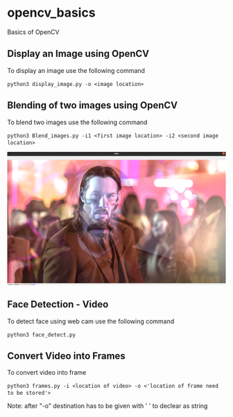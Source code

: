 # opencv_basics
Basics of OpenCV

## Display an Image using OpenCV
To display an image use the following command
```
python3 display_image.py -o <image location>
```
## Blending of two images using OpenCV
To blend two images use the following command
```
python3 Blend_images.py -i1 <first image location> -i2 <second image location>
```
![Blended image](https://github.com/SriramSaravanamuthu/opencv_basics/blob/main/john_wick.png)
## Face Detection - Video
To detect face using web cam use the following command
```
python3 face_detect.py
```
## Convert Video into Frames
To convert video into frame
```
python3 frames.py -i <location of video> -o <'location of frame need to be stored'>
```
Note: after "-o" destination has to be given with ' ' to declear as string 
